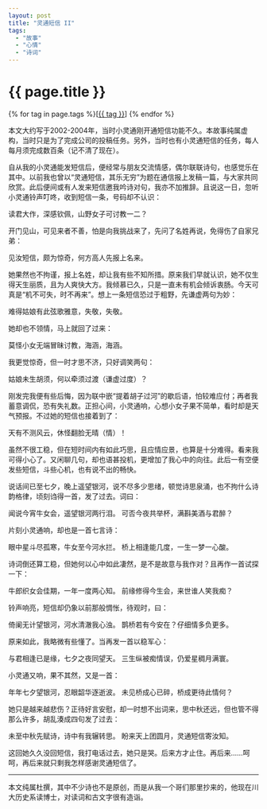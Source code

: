 ```yaml
---
layout: post
title: "灵通短信 II"
tags:
  - "故事"
  - "心情"
  - "诗词"
---
```


# {{ page.title }}

<div class="tags">
{% for tag in page.tags %}[<a class="tag" href="/tags.html#{{ tag }}">{{ tag }}</a>] {% endfor %}
</div>


本文大约写于2002-2004年，当时小灵通刚开通短信功能不久。本故事纯属虚构，当时只是为了完成公司的投稿任务。另外，当时也有小灵通短信的任务，每人每月须完成数百条（记不清了现在）。


自从我的小灵通能发短信后，便经常与朋友交流情感，偶尔联联诗句，也感觉乐在其中。以前我也曾以“灵通短信，其乐无穷”为题在通信报上发稿一篇，与大家共同欣赏。此后便间或有人发来短信邀我吟诗对句，我亦不加推辞。且说这一日，忽听小灵通铃声叮咚，收到短信一条，号码却不认识：

读君大作，深感钦佩，山野女子可讨教一二？

开门见山，可见来者不善，怕是向我挑战来了，先问了名姓再说，免得伤了自家兄弟：

见汝短信，颇为惊奇，何方高人先报上名来。

她果然也不拘谨，报上名姓，却让我有些不知所措。原来我们早就认识，她不仅生得天生丽质，且为人爽快大方。我倾慕已久，只是一直未有机会倾诉衷肠。今天可真是“机不可失，时不再来”。想上一条短信恐过于粗野，先谦虚两句为妙：

难得姑娘有此弦歌雅意，失敬，失敬。

她却也不领情，马上就回了过来：

莫怪小女无端冒昧讨教，海涵，海涵。

我更觉惊奇，但一时才思不济，只好调笑两句：

姑娘未生胡须，何以牵须过渡（谦虚过度）？

刚发完我便有些后悔，因为联中嵌“提着胡子过河”的歇后语，怕较难应付；再者我蓄意调侃，恐有失礼数。正担心间，小灵通响，心想小女子果不简单，看时却是天气预报。不过她的短信也接着到了：

天有不测风云，休怪翻脸无晴（情）！

虽然不很工稳，但在短时间内有如此巧思，且应情应景，也算是十分难得。看来我可得小心了。又闲聊几句，却也语甚投机，更增加了我心中的向往。此后一有空便发些短信，斗些心机，也有说不出的畅快。

说话间已至七夕，晚上遥望银河，说不尽多少思绪，顿觉诗思泉涌，也不拘什么诗韵格律，顷刻诌得一首，发了过去。词曰：

闻说今宵牛女会，遥望银河两行泪。
可否今夜共举杯，满斟美酒与君醉？

片刻小灵通响，却也是一首七言诗：

眼中星斗尽孤寒，牛女至今河水拦。
桥上相逢能几度，一生一梦一心酸。

诗词倒还算工稳，但她何以心中如此凄然，是不是故意与我作对？且再作一首试探一下：

牛郎织女会佳期，一年一度两心知。
前缘修得今生会，来世谁人笑我痴？

铃声响亮，短信却仍象以前那般惆怅，待观时，曰：

倚阑无计望银河，河水清澈我心浊。
鹊桥若有今安在？仔细情多负更多。

原来如此，我略微有些懂了。当再发一首以稳军心：

与君相逢已是缘，七夕之夜同望天。
三生纵被痴情误，仍爱星稠月满寰。

小灵通又响，果不其然，又是一首：

年年七夕望银河，忍眼韶华逐逝波。
未见桥成心已碎，桥成更待此情何？

她只是越来越悲伤？正待好言安慰，却一时想不出词来，思中秋还远，但也管不得那么许多，胡乱湊成四句发了过去：

未至中秋先赋诗，诗中有我辗转思。
盼来天上团圆月，灵通短信寄汝知。

这回她久久没回短信，我打电话过去，她只是哭。后来方才止住。再后来……呵呵，再后来就只剩我怎样感谢灵通短信了。

---

本文纯属杜撰，其中不少诗也不是原创，而是从我一个哥们那里抄来的，他现在川大历史系读博士，对读词和古文字很有造诣。
